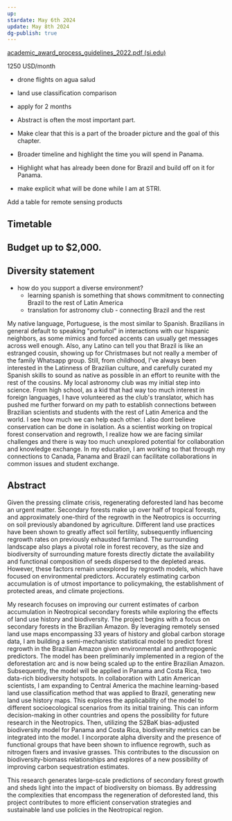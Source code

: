 ```yaml
---
up: 
stardate: May 6th 2024
update: May 8th 2024
dg-publish: true
---
```


[academic_award_process_guidelines_2022.pdf (si.edu)](https://stri.si.edu/sites/default/files/academic_award_process_guidelines_2022.pdf)

1250 USD/month

- drone flights on agua salud
- land use classification comparison
- apply for 2 months

- Abstract is often the most important part.
- Make clear that this is a part of the broader picture and the goal of this chapter.
- Broader timeline and highlight the time you will spend in Panama.
- Highlight what has already been done for Brazil and build off on it for Panama.
- make explicit what will be done while I am at STRI.

Add a table for remote sensing products



## Timetable



## Budget up to $2,000.



## Diversity statement
- how do you support a diverse environment?
	- learning spanish is something that shows commitment to connecting Brazil to the rest of Latin America
	- translation for astronomy club - connecting Brazil and the rest

My native language, Portuguese, is the most similar to Spanish. Brazilians in general default to speaking "portuñol" in interactions with our hispanic neighbors, as some mimics and forced accents can usually get messages across well enough. Also, any Latino can tell you that Brazil is like an estranged cousin, showing up for Christmases but not really a member of the family Whatsapp group. Still, from childhood, I've always been interested in the Latinness of Brazilian culture, and carefully curated my Spanish skills to sound as native as possible in an effort to reunite with the rest of the cousins.
My local astronomy club was my initial step into science. From high school, as a kid that had way too much interest in foreign languages, I have volunteered as the club's translator, which has pushed me further forward on my path to establish connections between Brazilian scientists and students with the rest of Latin America and the world. I see how much we can help each other. I also dont believe conservation can be done in isolation. As a scientist working on tropical forest conservation and regrowth, I realize how we are facing similar challenges and there is way too much unexplored potential for collaboration and knowledge exchange. In my education, I am working so that through my connections to Canada, Panama and Brazil can facilitate collaborations in common issues and student exchange.


## Abstract

Given the pressing climate crisis, regenerating deforested land has become an urgent matter. Secondary forests make up over half of tropical forests, and approximately one-third of the regrowth in the Neotropics is occurring on soil previously abandoned by agriculture. Different land use practices have been shown to greatly affect soil fertility, subsequently influencing regrowth rates on previously exhausted farmland. The surrounding landscape also plays a pivotal role in forest recovery, as the size and biodiversity of surrounding mature forests directly dictate the availability and functional composition of seeds dispersed to the depleted areas. However, these factors remain unexplored by regrowth models, which have focused on environmental predictors. Accurately estimating carbon accumulation is of utmost importance to policymaking, the establishment of protected areas, and climate projections. 

My research focuses on improving our current estimates of carbon accumulation in Neotropical secondary forests while exploring the effects of land use history and biodiversity. The project begins with a focus on secondary forests in the Brazilian Amazon. By leveraging remotely sensed land use maps encompassing 33 years of history and global carbon storage data, I am building a semi-mechanistic statistical model to predict forest regrowth in the Brazilian Amazon given environmental and anthropogenic predictors. The model has been preliminarily implemented in a region of the deforestation arc and is now being scaled up to the entire Brazilian Amazon. Subsequently, the model will be applied in Panama and Costa Rica, two data-rich biodiversity hotspots. In collaboration with Latin American scientists, I am expanding to Central America the machine learning-based land use classification method that was applied to Brazil, generating new land use history maps. This explores the applicability of the model to different socioecological scenarios from its initial training. This can inform decision-making in other countries and opens the possibility for future research in the Neotropics. Then, utilizing the S2BaK bias-adjusted biodiversity model for Panama and Costa Rica, biodiversity metrics can be integrated into the model. I incorporate alpha diversity and the presence of functional groups that have been shown to influence regrowth, such as nitrogen fixers and invasive grasses. This contributes to the discussion on biodiversity-biomass relationships and explores of a new possibility of improving carbon sequestration estimates. 

This research generates large-scale predictions of secondary forest growth and sheds light into the impact of biodiversity on biomass. By addressing the complexities that encompass the regeneration of deforested land, this project contributes to more efficient conservation strategies and sustainable land use policies in the Neotropical region.